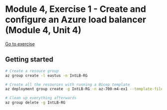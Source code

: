 # Module 4, Exercise 1 - Create and configure an Azure load balancer (Module 4, Unit 4)

[Go to exercise](https://learn.microsoft.com/en-us/training/modules/load-balancing-non-https-traffic-azure/4-exercise-create-configure-azure-load-balancer)

## Getting started

```bash
# Create a resouce group
az group create -l eastus -n IntLB-RG

# Create all the resources with running a Bicep template
az deployment group create -g IntLB-RG -n az-700-m4-ex1 --template-file main.bicep --parameters @parameters.json 

# Clean up everything afterwards
az group delete -g IntLB-RG
```
